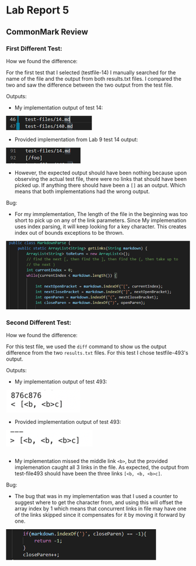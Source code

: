 # Lab Report 5
## CommonMark Review

### First Different Test:

How we found the difference:

For the first test that I selected (testfile-14) I manually searched for the name of the file and the output from both results.txt files. I compared the two and saw the difference between the two output from the test file.

Outputs:

* My implementation output of test 14:

![Image](images/test14output.PNG)

* Provided implementation from Lab 9 test 14 output:

![Image](images/test14output2.PNG)

* However, the expected output should have been nothing because upon observing the actual test file, there were no links that should have been picked up. If anything there should have been a `[]` as an output. Which means that both implementations had the wrong output.

Bug: 

* For my immplementation, The length of the file in the beginning was too short to pick up on any of the link parameters. Since My implemenation uses index parsing, it will keep looking for a key character. This creates index out of bounds exceptions to be thrown.

![Image](images/bug14.PNG)

### Second Different Test:

How we found the difference:

For this test file, we used the `diff` command to show us the output difference from the two `results.txt` files. For this test I chose testfile-493's output.

Outputs:

* My implementation output of test 493:

![Image](images/test493output-fixed.PNG)

* Provided implementation output of test 493:

![Image](images/test493output-fixed2.PNG)

* My implementation missed the middle link `<b>`, but the provided implemenation caught all 3 links in the file. As expected, the output from test-file493 should have been the three links `[<b, <b, <b>c]`. 

Bug:

* The bug that was in my implementation was that I used a counter to suggest where to get the character from, and using this will offset the array index by 1 which means that concurrent links in file may have one of the links skipped since it compensates for it by moving it forward by one.

![Image](images/test493bug.PNG)